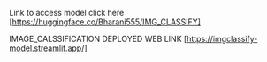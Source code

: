 Link to access model click here [https://huggingface.co/Bharani555/IMG_CLASSIFY]

IMAGE_CALSSIFICATION DEPLOYED WEB LINK [https://imgclassify-model.streamlit.app/]
